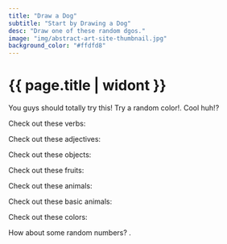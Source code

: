 ```yaml
---
title: "Draw a Dog"
subtitle: "Start by Drawing a Dog"
desc: "Draw one of these random dgos."
image: "img/abstract-art-site-thumbnail.jpg"
background_color: "#ffdfd8"
---
```

# {{ page.title | widont }}

You guys should totally try this! Try a random <span class="_random random" data-child="span" data-delimeter=", " data-template="[[ colors ]] [[ test ]] ontop of a [[colors]] [[ test ]]">color!</span>. Cool huh!?

Check out these verbs:
<ul class="_random random" data-child="li" data-amount="20" data-template="[[ verbs ]]"></ul>

Check out these adjectives:
<ul class="_random random" data-child="li" data-amount="20" data-template="[[ adjectives ]]"></ul>

Check out these objects:
<ul class="_random random" data-child="li" data-amount="20" data-template="[[ objects ]]"></ul>

Check out these fruits:
<ul class="_random random" data-child="li" data-amount="20" data-template="[[ fruits ]]"></ul>

Check out these animals:
<ul class="_random random" data-child="li" data-amount="10" data-template="[[ animals ]]"></ul>

Check out these basic animals:
<ul class="_random random" data-child="li" data-amount="10" data-template="[[ animals-basic ]]"></ul>

Check out these colors:
<ul class="_random random" data-child="li" data-amount="10" data-template="[[ colors ]]"></ul>

How about some random numbers? <span class="_random random" data-amount="5" data-template="[[ numbers ]]" data-params='{"min":90,"max":100}' data-delimeter=", "></span>.